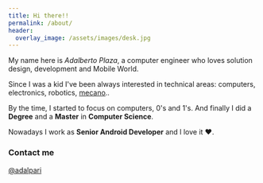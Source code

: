 ```yaml
---
title: Hi there!!
permalink: /about/
header:
  overlay_image: /assets/images/desk.jpg
---
```


My name here is _Adalberto Plaza_, a computer engineer who loves solution design, development and Mobile World.

Since I was a kid I've been always interested in technical areas: computers, electronics, robotics, [mecano](http://www.meccano.com/)..

By the time, I started to focus on computers, 0's and 1's. And finally I did a __Degree__ and a __Master__ in __Computer Science__.

Nowadays I work as __Senior Android Developer__ and I love it ♥.


### Contact me

[@adalpari](https://twitter.com/adalpari)
